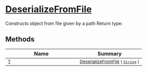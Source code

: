 # [DeserializeFromFile](./SerializationHelper-100664029.md)

Constructs object from file given by a path
Return type:
## Methods

| Name | Summary | 
| --- | --- | 
| <sub>[T](./SerializationHelper-100664029.md)</sub><img width=200/>| <sub>[DeserializeFromFile](./SerializationHelper-100664029.md) ( [`String`](https://docs.microsoft.com/en-us/dotnet/api/System.String) )</sub>| <br>


